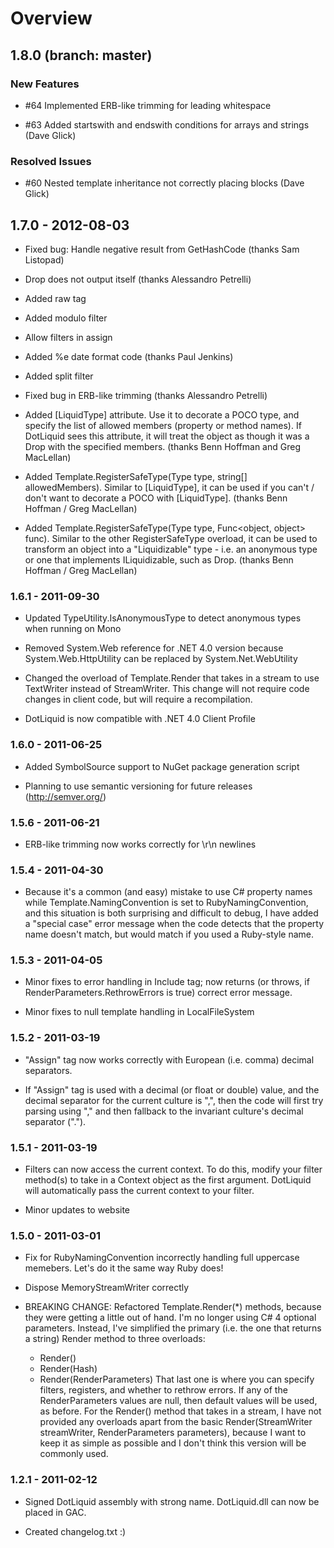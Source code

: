 # Overview

## 1.8.0 (branch: master)

### New Features

* \#64 Implemented ERB-like trimming for leading whitespace

* \#63 Added startswith and endswith conditions for arrays and strings (Dave Glick)

### Resolved Issues

* \#60 Nested template inheritance not correctly placing blocks (Dave Glick)

## 1.7.0 - 2012-08-03
* Fixed bug: Handle negative result from GetHashCode (thanks Sam Listopad)

* Drop does not output itself (thanks Alessandro Petrelli)

* Added raw tag

* Added modulo filter

* Allow filters in assign

* Added %e date format code (thanks Paul Jenkins)

* Added split filter

* Fixed bug in ERB-like trimming (thanks Alessandro Petrelli)

* Added [LiquidType] attribute. Use it to decorate a POCO type, and specify the list of allowed members
  (property or method names). If DotLiquid sees this attribute, it will treat the object as though it was a Drop
  with the specified members. (thanks Benn Hoffman and Greg MacLellan)

* Added Template.RegisterSafeType(Type type, string[] allowedMembers). Similar to [LiquidType], it can be
  used if you can't / don't want to decorate a POCO with [LiquidType]. (thanks Benn Hoffman / Greg MacLellan)

* Added Template.RegisterSafeType(Type type, Func<object, object> func). Similar to the other RegisterSafeType
  overload, it can be used to transform an object into a "Liquidizable" type - i.e. an anonymous type or
  one that implements ILiquidizable, such as Drop. (thanks Benn Hoffman / Greg MacLellan)

### 1.6.1 - 2011-09-30

* Updated TypeUtility.IsAnonymousType to detect anonymous types when running on Mono

* Removed System.Web reference for .NET 4.0 version because System.Web.HttpUtility can be replaced by System.Net.WebUtility

* Changed the overload of Template.Render that takes in a stream to use TextWriter instead of StreamWriter. This change
  will not require code changes in client code, but will require a recompilation.

* DotLiquid is now compatible with .NET 4.0 Client Profile

### 1.6.0 - 2011-06-25

* Added SymbolSource support to NuGet package generation script

* Planning to use semantic versioning for future releases (http://semver.org/)

### 1.5.6 - 2011-06-21

* ERB-like trimming now works correctly for \r\n newlines

### 1.5.4 - 2011-04-30

* Because it's a common (and easy) mistake to use C# property names while Template.NamingConvention is set to
  RubyNamingConvention, and this situation is both surprising and difficult to debug, I have added
  a "special case" error message when the code detects that the property name doesn't match, but would
  match if you used a Ruby-style name.

### 1.5.3 - 2011-04-05

* Minor fixes to error handling in Include tag; now returns (or throws, if RenderParameters.RethrowErrors is true)
  correct error message.

* Minor fixes to null template handling in LocalFileSystem

### 1.5.2 - 2011-03-19

* "Assign" tag now works correctly with European (i.e. comma) decimal separators.

* If "Assign" tag is used with a decimal (or float or double) value, and the decimal
  separator for the current culture is ",", then the code will first try parsing
  using "," and then fallback to the invariant culture's decimal separator (".").

### 1.5.1 - 2011-03-19

* Filters can now access the current context. To do this, modify your filter method(s) to take
  in a Context object as the first argument. DotLiquid will automatically pass the current
  context to your filter.

* Minor updates to website

### 1.5.0 - 2011-03-01

* Fix for RubyNamingConvention incorrectly handling full uppercase memebers. Let's do it the same way Ruby does!

* Dispose MemoryStreamWriter correctly

* BREAKING CHANGE: Refactored Template.Render(*) methods, because they were
  getting a little out of hand. I'm no longer using C# 4 optional parameters.
  Instead, I've simplified the primary (i.e. the one that returns a string) 
  Render method to three overloads:
  * Render()
  * Render(Hash)
  * Render(RenderParameters)
  That last one is where you can specify filters, registers, and whether to
  rethrow errors. If any of the RenderParameters values are null, then default
  values will be used, as before.
  For the Render() method that takes in a stream, I have not provided any
  overloads apart from the basic Render(StreamWriter streamWriter,
  RenderParameters parameters), because I want to keep it as simple as possible
  and I don't think this version will be commonly used.

### 1.2.1 - 2011-02-12

* Signed DotLiquid assembly with strong name. DotLiquid.dll can now be placed in GAC.

* Created changelog.txt :)